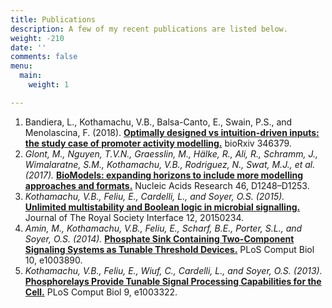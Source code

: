 ```yaml
---
title: Publications
description: A few of my recent publications are listed below.
weight: -210
date: ''
comments: false
menu:
  main:
    weight: 1

---
```

1. Bandiera, L., Kothamachu, V.B., Balsa-Canto, E., Swain, P.S., and Menolascina, F. (2018). [**Optimally designed vs intuition-driven inputs: the study case of promoter activity modelling.**](https://www.biorxiv.org/content/early/2018/06/14/346379) bioRxiv 346379.
2. _Glont, M., Nguyen, T.V.N., Graesslin, M., Hälke, R., Ali, R., Schramm, J., Wimalaratne, S.M., Kothamachu, V.B., Rodriguez, N., Swat, M.J., et al. (2017)._ [**BioModels: expanding horizons to include more modelling approaches and formats.**](https://academic.oup.com/nar/article/46/D1/D1248/4584626 "BioModels: expanding horizons to include more modelling approaches and formats.") Nucleic Acids Research 46, D1248–D1253.
3. _Kothamachu, V.B., Feliu, E., Cardelli, L., and Soyer, O.S. (2015)._ [**Unlimited multistability and Boolean logic in microbial signalling.**](http://rsif.royalsocietypublishing.org/content/12/108/20150234 "Unlimited multistability and Boolean logic in microbial signalling.") Journal of The Royal Society Interface 12, 20150234.
4. _Amin, M., Kothamachu, V.B., Feliu, E., Scharf, B.E., Porter, S.L., and Soyer, O.S. (2014)._  [**Phosphate Sink Containing Two-Component Signaling Systems as Tunable Threshold Devices.**](http://journals.plos.org/ploscompbiol/article?id=10.1371/journal.pcbi.1003890 "Phosphate Sink Containing Two-Component Signaling Systems as Tunable Threshold Devices. ")  PLoS Comput Biol 10, e1003890.
5. _Kothamachu, V.B., Feliu, E., Wiuf, C., Cardelli, L., and Soyer, O.S. (2013)._ [**Phosphorelays Provide Tunable Signal Processing Capabilities for the Cell.**](http://journals.plos.org/ploscompbiol/article?id=10.1371/journal.pcbi.1003322 "Phosphorelays Provide Tunable Signal Processing Capabilities for the Cell.") PLoS Comput Biol 9, e1003322.